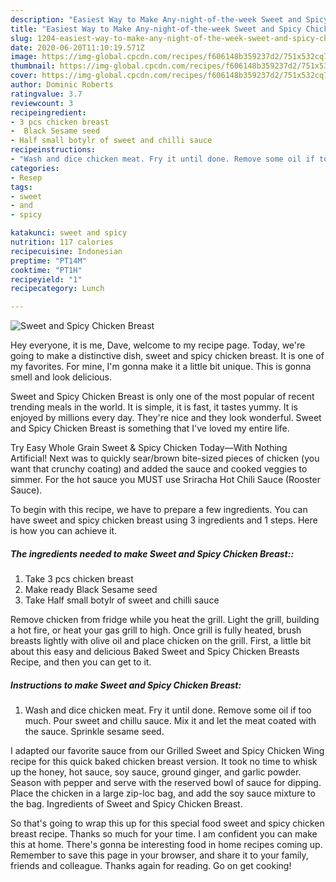 ```yaml
---
description: "Easiest Way to Make Any-night-of-the-week Sweet and Spicy Chicken Breast"
title: "Easiest Way to Make Any-night-of-the-week Sweet and Spicy Chicken Breast"
slug: 1204-easiest-way-to-make-any-night-of-the-week-sweet-and-spicy-chicken-breast
date: 2020-06-20T11:10:19.571Z
image: https://img-global.cpcdn.com/recipes/f606148b359237d2/751x532cq70/sweet-and-spicy-chicken-breast-recipe-main-photo.jpg
thumbnail: https://img-global.cpcdn.com/recipes/f606148b359237d2/751x532cq70/sweet-and-spicy-chicken-breast-recipe-main-photo.jpg
cover: https://img-global.cpcdn.com/recipes/f606148b359237d2/751x532cq70/sweet-and-spicy-chicken-breast-recipe-main-photo.jpg
author: Dominic Roberts
ratingvalue: 3.7
reviewcount: 3
recipeingredient:
- 3 pcs chicken breast
-  Black Sesame seed
- Half small botylr of sweet and chilli sauce
recipeinstructions:
- "Wash and dice chicken meat. Fry it until done. Remove some oil if too much. Pour sweet and chillu sauce. Mix it and let the meat coated with the sauce. Sprinkle sesame seed."
categories:
- Resep
tags:
- sweet
- and
- spicy

katakunci: sweet and spicy
nutrition: 117 calories
recipecuisine: Indonesian
preptime: "PT14M"
cooktime: "PT1H"
recipeyield: "1"
recipecategory: Lunch

---
```



![Sweet and Spicy Chicken Breast](https://img-global.cpcdn.com/recipes/f606148b359237d2/751x532cq70/sweet-and-spicy-chicken-breast-recipe-main-photo.jpg)

Hey everyone, it is me, Dave, welcome to my recipe page. Today, we're going to make a distinctive dish, sweet and spicy chicken breast. It is one of my favorites. For mine, I'm gonna make it a little bit unique. This is gonna smell and look delicious.

Sweet and Spicy Chicken Breast is only one of the most popular of recent trending meals in the world. It is simple, it is fast, it tastes yummy. It is enjoyed by millions every day. They're nice and they look wonderful. Sweet and Spicy Chicken Breast is something that I've loved my entire life.

Try Easy Whole Grain Sweet &amp; Spicy Chicken Today—With Nothing Artificial! Next was to quickly sear/brown bite-sized pieces of chicken (you want that crunchy coating) and added the sauce and cooked veggies to simmer. For the hot sauce you MUST use Sriracha Hot Chili Sauce (Rooster Sauce).


To begin with this recipe, we have to prepare a few ingredients. You can have sweet and spicy chicken breast using 3 ingredients and 1 steps. Here is how you can achieve it.

##### The ingredients needed to make Sweet and Spicy Chicken Breast::

1. Take 3 pcs chicken breast
1. Make ready  Black Sesame seed
1. Take Half small botylr of sweet and chilli sauce


Remove chicken from fridge while you heat the grill. Light the grill, building a hot fire, or heat your gas grill to high. Once grill is fully heated, brush breasts lightly with olive oil and place chicken on the grill. First, a little bit about this easy and delicious Baked Sweet and Spicy Chicken Breasts Recipe, and then you can get to it. 

##### Instructions to make Sweet and Spicy Chicken Breast:

1. Wash and dice chicken meat. Fry it until done. Remove some oil if too much. Pour sweet and chillu sauce. Mix it and let the meat coated with the sauce. Sprinkle sesame seed.


I adapted our favorite sauce from our Grilled Sweet and Spicy Chicken Wing recipe for this quick baked chicken breast version. It took no time to whisk up the honey, hot sauce, soy sauce, ground ginger, and garlic powder. Season with pepper and serve with the reserved bowl of sauce for dipping. Place the chicken in a large zip-loc bag, and add the soy sauce mixture to the bag. Ingredients of Sweet and Spicy Chicken Breast. 

So that's going to wrap this up for this special food sweet and spicy chicken breast recipe. Thanks so much for your time. I am confident you can make this at home. There's gonna be interesting food in home recipes coming up. Remember to save this page in your browser, and share it to your family, friends and colleague. Thanks again for reading. Go on get cooking!

